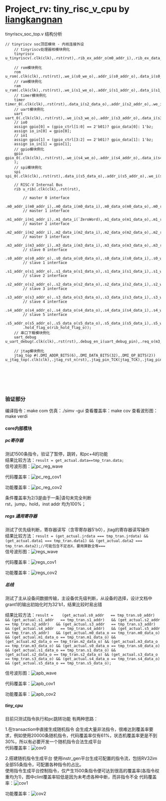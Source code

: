 
# Project_rv: tiny_risc_v_cpu by [liangkangnan](https://gitee.com/liangkangnan/tinyriscv)
tinyriscv_soc_top.v 结构分析
```
// tinyriscv soc顶层模块 - 内核连接外设
    // tinyriscv处理器核模块例化
    tinyriscv u_tinyriscv(.clk(clk),.rst(rst),.rib_ex_addr_o(m0_addr_i),.rib_ex_data_i(m0_data_o),.rib_ex_data_o(m0_data_i),.rib_ex_req_o(m0_req_i),.rib_ex_we_o(m0_we_i),.rib_pc_addr_o(m1_addr_i),.rib_pc_data_i(m1_data_o),.jtag_reg_addr_i(jtag_reg_addr_o),.jtag_reg_data_i(jtag_reg_data_o),.jtag_reg_we_i(jtag_reg_we_o),.jtag_reg_data_o(jtag_reg_data_i),.rib_hold_flag_i(rib_hold_flag_o),.jtag_halt_flag_i(jtag_halt_req_o),.jtag_reset_flag_i(jtag_reset_req_o),.int_i(int_flag));

    // rom模块例化
    rom u_rom(.clk(clk),.rst(rst),.we_i(s0_we_o),.addr_i(s0_addr_o),.data_i(s0_data_o),.data_o(s0_data_i));
    // ram模块例化
    ram u_ram(.clk(clk),.rst(rst),.we_i(s1_we_o),.addr_i(s1_addr_o),.data_i(s1_data_o),.data_o(s1_data_i));
    // timer模块例化
    timer timer_0(.clk(clk),.rst(rst),.data_i(s2_data_o),.addr_i(s2_addr_o),.we_i(s2_we_o),.data_o(s2_data_i),.int_sig_o(timer0_int));
    // uart模块例化
    uart uart_0(.clk(clk),.rst(rst),.we_i(s3_we_o),.addr_i(s3_addr_o),.data_i(s3_data_o),.data_o(s3_data_i),.tx_pin(uart_tx_pin),.rx_pin(uart_rx_pin));
    // io0
    assign gpio[0] = (gpio_ctrl[1:0] == 2'b01)? gpio_data[0]: 1'bz;
    assign io_in[0] = gpio[0];
    // io1
    assign gpio[1] = (gpio_ctrl[3:2] == 2'b01)? gpio_data[1]: 1'bz;
    assign io_in[1] = gpio[1];
    // gpio模块例化
    gpio gpio_0(.clk(clk),.rst(rst),.we_i(s4_we_o),.addr_i(s4_addr_o),.data_i(s4_data_o),.data_o(s4_data_i),.io_pin_i(io_in),.reg_ctrl(gpio_ctrl),.reg_data(gpio_data)
    );
    // spi模块例化
    spi spi_0(.clk(clk),.rst(rst),.data_i(s5_data_o),.addr_i(s5_addr_o),.we_i(s5_we_o),.data_o(s5_data_i),.spi_mosi(spi_mosi),.spi_miso(spi_miso),.spi_ss(spi_ss),.spi_clk(spi_clk));

    // RISC-V Internal Bus
    rib u_rib(.clk(clk),.rst(rst),

        // master 0 interface
        .m0_addr_i(m0_addr_i),.m0_data_i(m0_data_i),.m0_data_o(m0_data_o),.m0_req_i(m0_req_i),.m0_we_i(m0_we_i),
        // master 1 interface
        .m1_addr_i(m1_addr_i),.m1_data_i(`ZeroWord),.m1_data_o(m1_data_o),.m1_req_i(`RIB_REQ),.m1_we_i(`WriteDisable),
        // master 2 interface
        .m2_addr_i(m2_addr_i),.m2_data_i(m2_data_i),.m2_data_o(m2_data_o),.m2_req_i(m2_req_i),.m2_we_i(m2_we_i),
        // master 3 interface
        .m3_addr_i(m3_addr_i),.m3_data_i(m3_data_i),.m3_data_o(m3_data_o),.m3_req_i(m3_req_i),.m3_we_i(m3_we_i),
        // slave 0 interface
        .s0_addr_o(s0_addr_o),.s0_data_o(s0_data_o),.s0_data_i(s0_data_i),.s0_we_o(s0_we_o),
        // slave 1 interface
        .s1_addr_o(s1_addr_o),.s1_data_o(s1_data_o),.s1_data_i(s1_data_i),.s1_we_o(s1_we_o),
        // slave 2 interface
        .s2_addr_o(s2_addr_o),.s2_data_o(s2_data_o),.s2_data_i(s2_data_i),.s2_we_o(s2_we_o),
        // slave 3 interface
        .s3_addr_o(s3_addr_o),.s3_data_o(s3_data_o),.s3_data_i(s3_data_i),.s3_we_o(s3_we_o),
        // slave 4 interface
        .s4_addr_o(s4_addr_o),.s4_data_o(s4_data_o),.s4_data_i(s4_data_i),.s4_we_o(s4_we_o),
        // slave 5 interface
        .s5_addr_o(s5_addr_o),.s5_data_o(s5_data_o),.s5_data_i(s5_data_i),.s5_we_o(s5_we_o),
        .hold_flag_o(rib_hold_flag_o));
    // 串口下载模块例化
    uart_debug u_uart_debug(.clk(clk),.rst(rst),.debug_en_i(uart_debug_pin),.req_o(m3_req_i),.mem_we_o(m3_we_i),.mem_addr_o(m3_addr_i),.mem_wdata_o(m3_data_i),.mem_rdata_i(m3_data_o));

    // jtag模块例化
    jtag_top #(.DMI_ADDR_BITS(6),.DMI_DATA_BITS(32),.DMI_OP_BITS(2)) u_jtag_top(.clk(clk),.jtag_rst_n(rst),.jtag_pin_TCK(jtag_TCK),.jtag_pin_TMS(jtag_TMS),.jtag_pin_TDI(jtag_TDI),.jtag_pin_TDO(jtag_TDO),.reg_we_o(jtag_reg_we_o),.reg_addr_o(jtag_reg_addr_o),.reg_wdata_o(jtag_reg_data_o),.reg_rdata_i(jtag_reg_data_i),.mem_we_o(m2_we_i),.mem_addr_o(m2_addr_i),.mem_wdata_o(m2_data_i),.mem_rdata_i(m2_data_o),.op_req_o(m2_req_i),.halt_req_o(jtag_halt_req_o),.reset_req_o(jtag_reset_req_o));







```







### 验证部分
编译指令：make com   仿真：./simv -gui   查看覆盖率：make cov   查看波形图：make verdi    
#### core内部模块
##### pc寄存器 
测试1500条指令，验证了暂停，跳转，和pc+4的功能   
结果比较方法：`result = get_actual.data==tmp_tran.data;`    
信号波形图：![pc_reg_wave](https://github.com/SuperrGao/RISC_V_cpu_verification/assets/138287304/cf55d5fe-cbb2-4d92-8f45-13bc1af97bdf)

代码覆盖率：![pc_reg_cov1](https://github.com/SuperrGao/RISC_V_cpu_verification/assets/138287304/10b8ea46-c27d-42b4-ab57-c8883403ca19)

功能覆盖率：![pc_reg_cov2](https://github.com/SuperrGao/RISC_V_cpu_verification/assets/138287304/9fe856f6-c51e-4418-836a-15b4be9b1745)


条件覆盖率为2/3是由于一条|语句未完全判断   
rst，jump，hold，inst addr 均为100%；   

##### regs 通用寄存器
测试了优先级判断，寄存器读写（含零寄存器5'b0），jtag的寄存器读写操作     
结果比较方法：`result = (get_actual.jrdata === tmp_tran.jrdata) && (get_actual.data1 === tmp_tran.data1) && (get_actual.data2 === tmp_tran.data2);//可能包含不定态X，要用算数全等===`    
信号波形图：![regs_wave](https://github.com/SuperrGao/RISC_V_cpu_verification/assets/138287304/30369f38-6cd3-43d5-8ed4-2399fce642da)

代码覆盖率：![regs_cov1](https://github.com/SuperrGao/RISC_V_cpu_verification/assets/138287304/06035aee-7b02-4b09-9269-658f33c63bff)

功能覆盖率：![regs_cov2](https://github.com/SuperrGao/RISC_V_cpu_verification/assets/138287304/10432d23-c375-459a-a32d-af40d3ab8968)

##### 总线
测试了主从设备间数据传输，主设备优先级判断，从设备的选择，设计文档中grant1的输出初始化时为32'b1，结果比较时易出错

结果比较方法：`result =    (get_actual.s0_addr   == tmp_tran.s0_addr)   && (get_actual.s1_addr   == tmp_tran.s1_addr)   &&
		(get_actual.s2_addr   == tmp_tran.s2_addr)   && (get_actual.s3_addr   == tmp_tran.s3_addr)   &&
		(get_actual.s4_addr   == tmp_tran.s4_addr)   && (get_actual.s5_addr   == tmp_tran.s5_addr)   &&
		(get_actual.m0_data_o == tmp_tran.m0_data_o) && (get_actual.m1_data_o == tmp_tran.m1_data_o) &&
		(get_actual.m2_data_o == tmp_tran.m2_data_o) && (get_actual.m3_data_o == tmp_tran.m3_data_o) &&
		(get_actual.s0_data_o == tmp_tran.s0_data_o) && (get_actual.s1_data_o == tmp_tran.s1_data_o) &&
		(get_actual.s2_data_o == tmp_tran.s2_data_o) && (get_actual.s3_data_o == tmp_tran.s3_data_o) &&
		(get_actual.s4_data_o == tmp_tran.s4_data_o) && (get_actual.s5_data_o == tmp_tran.s5_data_o);`
  
  信号波形图：![apb_wave](https://github.com/SuperrGao/RISC_V_cpu_verification/assets/138287304/9baaef15-05ba-40a8-82cc-cba2843d40a6)

  代码覆盖率：![apb_cov1](https://github.com/SuperrGao/RISC_V_cpu_verification/assets/138287304/d1cc7434-616e-4909-9abf-25826ac07198)

  功能覆盖率：![apb_cov2](https://github.com/SuperrGao/RISC_V_cpu_verification/assets/138287304/70c492a0-0f67-4fab-8b93-04e6b92c187f)


##### tiny_cpu
目前只测试指令执行和pc跳转功能 有两种思路：

1.在transaction中直接生成随机指令
会生成大量非法指令，很难达到覆盖率要求，例如使用20000条随机指令，代码覆盖率仅有61%，状态机覆盖率更是不到30%，所以有必要开发一个随机指令合法生成平台    
代码覆盖率：![cov0](https://github.com/SuperrGao/RISC_V_cpu_verification/assets/138287304/071c947a-d246-4035-9bb8-5951222556ab)

2.搭建随机指令生成平台
使用instr_gen平台生成可配置的指令流，包括RV32im全部55条指令，可配置各种指令的占比。     
使用指令生成平台控制指令，仅产生1500条指令便可达到很高的覆盖率(各指令权重均为1)，图中clint覆盖率较低是因为未考虑各种中断，而非指令不全
代码覆盖率：![cov1](https://github.com/SuperrGao/RISC_V_cpu_verification/assets/138287304/d9c92a67-f6fd-4bd7-ae21-96e5d2b65dad)

功能覆盖率：![cov2](https://github.com/SuperrGao/RISC_V_cpu_verification/assets/138287304/13b91937-51a6-443d-a890-71853f0cffeb)

